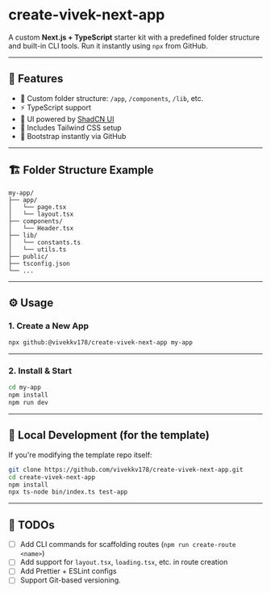 # create-vivek-next-app

A custom **Next.js + TypeScript** starter kit with a predefined folder structure and built-in CLI tools. Run it instantly using `npx` from GitHub.

---

## 🚀 Features

* 📁 Custom folder structure: `/app`, `/components`, `/lib`, etc.
* ⚡ TypeScript support
* 🎨 UI powered by [ShadCN UI](https://ui.shadcn.com)
* 🧱 Includes Tailwind CSS setup
* 🧪 Bootstrap instantly via GitHub

---

## 🏗️ Folder Structure Example

```
my-app/
├── app/
│   └── page.tsx
│   └── layout.tsx
├── components/
│   └── Header.tsx
├── lib/
│   └── constants.ts
│   └── utils.ts
├── public/
├── tsconfig.json
└── ...
```

---

## ⚙️ Usage

### 1. Create a New App

```bash
npx github:@vivekkv178/create-vivek-next-app my-app
```
---

### 2. Install & Start

```bash
cd my-app
npm install
npm run dev
```

---

## 🧪 Local Development (for the template)

If you're modifying the template repo itself:

```bash
git clone https://github.com/vivekkv178/create-vivek-next-app.git
cd create-vivek-next-app
npm install
npx ts-node bin/index.ts test-app
```

---

## 🔧 TODOs

* [ ] Add CLI commands for scaffolding routes (`npm run create-route <name>`)
* [ ] Add support for `layout.tsx`, `loading.tsx`, etc. in route creation
* [ ] Add Prettier + ESLint configs
* [ ] Support Git-based versioning.
